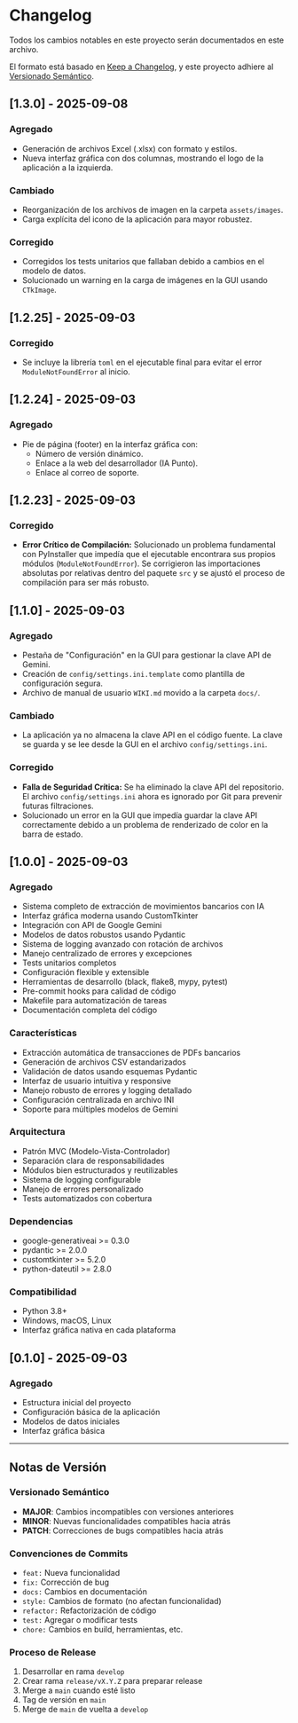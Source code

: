 # Changelog

Todos los cambios notables en este proyecto serán documentados en este archivo.

El formato está basado en [Keep a Changelog](https://keepachangelog.com/es-ES/1.0.0/),
y este proyecto adhiere al [Versionado Semántico](https://semver.org/spec/v2.0.0.html).

## [1.3.0] - 2025-09-08

### Agregado
- Generación de archivos Excel (.xlsx) con formato y estilos.
- Nueva interfaz gráfica con dos columnas, mostrando el logo de la aplicación a la izquierda.

### Cambiado
- Reorganización de los archivos de imagen en la carpeta `assets/images`.
- Carga explícita del icono de la aplicación para mayor robustez.

### Corregido
- Corregidos los tests unitarios que fallaban debido a cambios en el modelo de datos.
- Solucionado un warning en la carga de imágenes en la GUI usando `CTkImage`.

## [1.2.25] - 2025-09-03

### Corregido
- Se incluye la librería `toml` en el ejecutable final para evitar el error `ModuleNotFoundError` al inicio.

## [1.2.24] - 2025-09-03

### Agregado
- Pie de página (footer) en la interfaz gráfica con:
  - Número de versión dinámico.
  - Enlace a la web del desarrollador (IA Punto).
  - Enlace al correo de soporte.

## [1.2.23] - 2025-09-03

### Corregido
- **Error Crítico de Compilación:** Solucionado un problema fundamental con PyInstaller que impedía que el ejecutable encontrara sus propios módulos (`ModuleNotFoundError`). Se corrigieron las importaciones absolutas por relativas dentro del paquete `src` y se ajustó el proceso de compilación para ser más robusto.

## [1.1.0] - 2025-09-03

### Agregado

- Pestaña de "Configuración" en la GUI para gestionar la clave API de Gemini.
- Creación de `config/settings.ini.template` como plantilla de configuración segura.
- Archivo de manual de usuario `WIKI.md` movido a la carpeta `docs/`.

### Cambiado

- La aplicación ya no almacena la clave API en el código fuente. La clave se guarda y se lee desde la GUI en el archivo `config/settings.ini`.

### Corregido

- **Falla de Seguridad Crítica:** Se ha eliminado la clave API del repositorio. El archivo `config/settings.ini` ahora es ignorado por Git para prevenir futuras filtraciones.
- Solucionado un error en la GUI que impedía guardar la clave API correctamente debido a un problema de renderizado de color en la barra de estado.

## [1.0.0] - 2025-09-03

### Agregado

- Sistema completo de extracción de movimientos bancarios con IA
- Interfaz gráfica moderna usando CustomTkinter
- Integración con API de Google Gemini
- Modelos de datos robustos usando Pydantic
- Sistema de logging avanzado con rotación de archivos
- Manejo centralizado de errores y excepciones
- Tests unitarios completos
- Configuración flexible y extensible
- Herramientas de desarrollo (black, flake8, mypy, pytest)
- Pre-commit hooks para calidad de código
- Makefile para automatización de tareas
- Documentación completa del código

### Características

- Extracción automática de transacciones de PDFs bancarios
- Generación de archivos CSV estandarizados
- Validación de datos usando esquemas Pydantic
- Interfaz de usuario intuitiva y responsive
- Manejo robusto de errores y logging detallado
- Configuración centralizada en archivo INI
- Soporte para múltiples modelos de Gemini

### Arquitectura

- Patrón MVC (Modelo-Vista-Controlador)
- Separación clara de responsabilidades
- Módulos bien estructurados y reutilizables
- Sistema de logging configurable
- Manejo de errores personalizado
- Tests automatizados con cobertura

### Dependencias

- google-generativeai >= 0.3.0
- pydantic >= 2.0.0
- customtkinter >= 5.2.0
- python-dateutil >= 2.8.0

### Compatibilidad

- Python 3.8+
- Windows, macOS, Linux
- Interfaz gráfica nativa en cada plataforma

## [0.1.0] - 2025-09-03

### Agregado

- Estructura inicial del proyecto
- Configuración básica de la aplicación
- Modelos de datos iniciales
- Interfaz gráfica básica

---

## Notas de Versión

### Versionado Semántico

- **MAJOR**: Cambios incompatibles con versiones anteriores
- **MINOR**: Nuevas funcionalidades compatibles hacia atrás
- **PATCH**: Correcciones de bugs compatibles hacia atrás

### Convenciones de Commits

- `feat:` Nueva funcionalidad
- `fix:` Corrección de bug
- `docs:` Cambios en documentación
- `style:` Cambios de formato (no afectan funcionalidad)
- `refactor:` Refactorización de código
- `test:` Agregar o modificar tests
- `chore:` Cambios en build, herramientas, etc.

### Proceso de Release

1. Desarrollar en rama `develop`
2. Crear rama `release/vX.Y.Z` para preparar release
3. Merge a `main` cuando esté listo
4. Tag de versión en `main`
5. Merge de `main` de vuelta a `develop`
